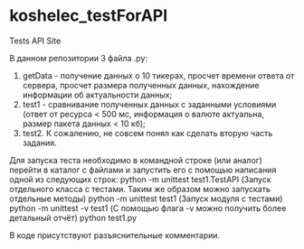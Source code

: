 # koshelec_testForAPI
Tests API Site

В данном репозитории 3 файла .py:
  1) getData - получение данных о 10 тикерах, просчет времени ответа от сервера, просчет размера полученных данных, нахождение информации об актуальности данных;
  2) test1 - cравнивание полученных данных с заданными условиями (ответ от ресурса < 500 мс, информация о валюте актуальна, размер пакета данных < 10 кб);
  3) test2. К сожалению, не совсем понял как сделать вторую часть задания.
  
Для запуска теста необходимо в командной строке (или аналог) перейти в каталог с файлами и запустить его с помощью написания одной из следующих строк:
  python -m unittest test1.TestAPI (Запуск отдельного класса с тестами. Таким же образом можно запускать отдельные методы)
  python -m unittest test1 (Запуск модуля с тестами)
  python -m unittest -v test1 (С помощью флага -v можно получить более детальный отчёт)
  python test1.py
  
В коде присутствуют разъяснительные комментарии.
